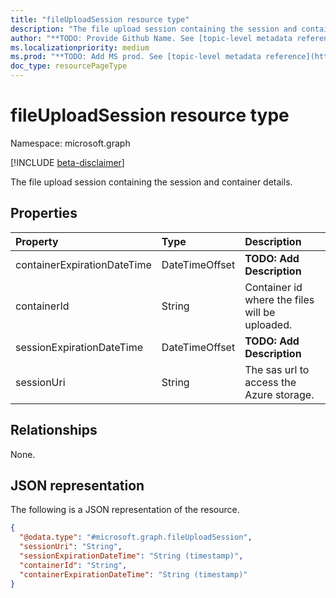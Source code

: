 ```yaml
---
title: "fileUploadSession resource type"
description: "The file upload session containing the session and container details."
author: "**TODO: Provide Github Name. See [topic-level metadata reference](https://msgo.azurewebsites.net/add/document/guidelines/metadata.html#topic-level-metadata)**"
ms.localizationpriority: medium
ms.prod: "**TODO: Add MS prod. See [topic-level metadata reference](https://msgo.azurewebsites.net/add/document/guidelines/metadata.html#topic-level-metadata)**"
doc_type: resourcePageType
---
```


# fileUploadSession resource type

Namespace: microsoft.graph

[!INCLUDE [beta-disclaimer](../../includes/beta-disclaimer.md)]

The file upload session containing the session and container details.

## Properties
|Property|Type|Description|
|:---|:---|:---|
|containerExpirationDateTime|DateTimeOffset|**TODO: Add Description**|
|containerId|String|Container id where the files will be uploaded.|
|sessionExpirationDateTime|DateTimeOffset|**TODO: Add Description**|
|sessionUri|String|The sas url to access the Azure storage.|

## Relationships
None.

## JSON representation
The following is a JSON representation of the resource.
<!-- {
  "blockType": "resource",
  "@odata.type": "microsoft.graph.fileUploadSession"
}
-->
``` json
{
  "@odata.type": "#microsoft.graph.fileUploadSession",
  "sessionUri": "String",
  "sessionExpirationDateTime": "String (timestamp)",
  "containerId": "String",
  "containerExpirationDateTime": "String (timestamp)"
}
```

